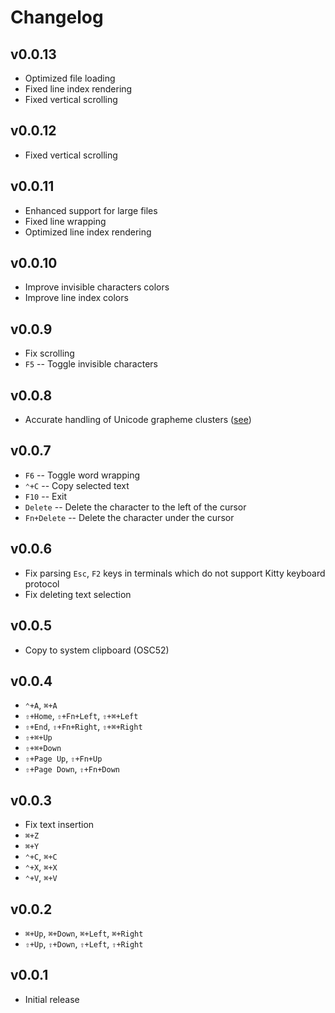 # Changelog

## v0.0.13

- Optimized file loading
- Fixed line index rendering
- Fixed vertical scrolling

## v0.0.12

- Fixed vertical scrolling

## v0.0.11

- Enhanced support for large files
- Fixed line wrapping
- Optimized line index rendering

## v0.0.10

- Improve invisible characters colors
- Improve line index colors

## v0.0.9

- Fix scrolling
- `F5` -- Toggle invisible characters

## v0.0.8

- Accurate handling of Unicode grapheme clusters ([see](https://mitchellh.com/writing/grapheme-clusters-in-terminals))

## v0.0.7

- `F6` -- Toggle word wrapping
- `⌃+C` -- Copy selected text
- `F10` -- Exit
- `Delete` -- Delete the character to the left of the cursor
- `Fn+Delete` -- Delete the character under the cursor

## v0.0.6

- Fix parsing `Esc`, `F2` keys in terminals which do not support Kitty keyboard protocol
- Fix deleting text selection

## v0.0.5

- Copy to system clipboard (OSC52)

## v0.0.4

- `⌃+A`, `⌘+A`
- `⇧+Home`, `⇧+Fn+Left`, `⇧+⌘+Left`
- `⇧+End`, `⇧+Fn+Right`, `⇧+⌘+Right`
- `⇧+⌘+Up`
- `⇧+⌘+Down`
- `⇧+Page Up`, `⇧+Fn+Up`
- `⇧+Page Down`, `⇧+Fn+Down`

## v0.0.3

- Fix text insertion
- `⌘+Z`
- `⌘+Y`
- `⌃+C`, `⌘+C`
- ️`⌃+X`, `⌘+X`
- `⌃+V`, `⌘+V`

## v0.0.2

- `⌘+Up`, `⌘+Down`, `⌘+Left`, `⌘+Right`
- `⇧+Up`, `⇧+Down`, `⇧+Left`, `⇧+Right`

## v0.0.1

- Initial release
